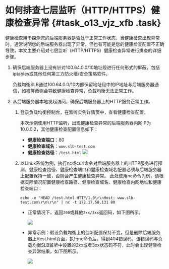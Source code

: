 # 如何排查七层监听（HTTP/HTTPS）健康检查异常 {#task_o13_vjz_xfb .task}

健康检查用于探测您的后端服务器是否处于正常工作状态，当健康检查出现异常时，通常说明您的后端服务器出现了异常，但也有可能是您的健康检查配置不正确导致，本文主要介绍对七层监听（HTTP/HTTPS）健康检查异常进行排查的详细步骤。

1.  确保后端服务器上没有针对100.64.0.0/10地址段进行任何形式的屏蔽，包括iptables或其他任何第三方防火墙/安全策略软件。 

    负载均衡SLB通过100.64.0.0/10内部保留地址段中的IP地址与后端服务器通信，如被屏蔽则会导致健康检查异常，负载均衡无法正常工作。

2.  从后端服务器本地发起访问，确保后端服务器上的HTTP服务正常工作。 
    1.  登录负载均衡控制台，在监听实例详情页中，查看健康检查配置。 

        本次示例使用HTTP监听，出现健康检查异常的后端服务器内网IP为10.0.0.2，其他健康检查配置信息如下：

        -   **健康检查端口**：80
        -   **健康检查域名**：`www.slb-test.com`
        -   **健康检查路径**：`/test.html`
        ![](http://static-aliyun-doc.oss-cn-hangzhou.aliyuncs.com/assets/img/65042/156594092933076_zh-CN.png)

    2.  以Linux系统为例，执行nc或curl命令对后端服务器上的HTTP服务进行探测，健康检查路径、健康检查端口和健康检查域名配置必须与后端服务器上配置保持一致，否则会产生健康检查异常。 此处使用nc命令为例，请根据实际情况配置健康检查路径、健康检查域名、健康检查内网地址和健康检查端口：

        ``` {#codeblock_sss_nx2_8ga}
        echo -e "HEAD /test.html HTTP/1.0\r\nHost: www.slb-test.com\r\n\r\n" | nc -t 172.17.58.131 80
        ```

        -   正常情况下，返回`200`或其他`2xx/3xx`返回码，如下图所示。

            ![](http://static-aliyun-doc.oss-cn-hangzhou.aliyuncs.com/assets/img/65042/156594092933084_zh-CN.png)

        -   异常示例：假设负载均衡上的监听配置保持不变，但是删除后端服务器上/test.html页面，执行nc命令后，得到404错误码，该错误码与负载均衡SLB监听中设置的2xx或者3xx状态码不符，此时会出现健康检查异常结果，如下图所示。

            ![](http://static-aliyun-doc.oss-cn-hangzhou.aliyuncs.com/assets/img/65042/156594092933092_zh-CN.png)



